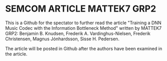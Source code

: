 # SEMCOM ARTICLE MATTEK7 GRP2

This is a Github for the spectator to further read the article "Training a DNN Music Codec with the Information Bottleneck Method" 
written by MATTEK7 GRP2: Benjamin B. Knudsen, Frederik A. Vardinghus-Nielsen, Frederik Christensen, Magnus Jónhardsson, Sisse H. Pedersen.


The article will be posted in Github after the authors have been examined in the article.
